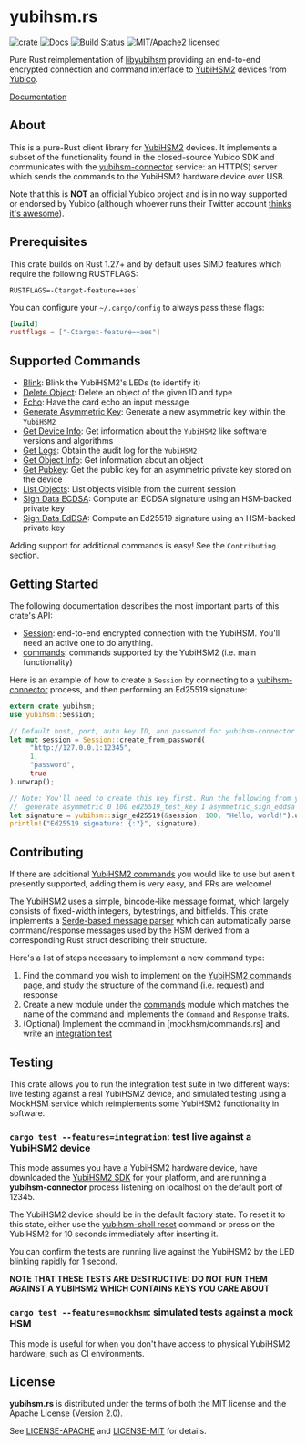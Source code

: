 # yubihsm.rs

[![crate][crate-image]][crate-link]
[![Docs][docs-image]][docs-link]
[![Build Status][build-image]][build-link]
![MIT/Apache2 licensed][license-image]

[crate-image]: https://img.shields.io/crates/v/yubihsm.svg
[crate-link]: https://crates.io/crates/yubihsm
[docs-image]: https://docs.rs/yubihsm/badge.svg
[docs-link]: https://docs.rs/yubihsm/
[build-image]: https://circleci.com/gh/tendermint/yubihsm-rs.svg?style=shield
[build-link]: https://circleci.com/gh/tendermint/yubihsm-rs
[license-image]: https://img.shields.io/badge/license-MIT/Apache2.0-blue.svg

Pure Rust reimplementation of [libyubihsm] providing an end-to-end encrypted
connection and command interface to [YubiHSM2] devices from [Yubico].

[Documentation][docs-link]

[libyubihsm]: https://developers.yubico.com/YubiHSM2/Component_Reference/libyubihsm/
[YubiHSM2]: https://www.yubico.com/products/yubihsm/
[Yubico]: https://www.yubico.com/

## About

This is a pure-Rust client library for [YubiHSM2] devices. It implements a
subset of the functionality found in the closed-source Yubico SDK and
communicates with the [yubihsm-connector] service: an HTTP(S) server which
sends the commands to the YubiHSM2 hardware device over USB.

Note that this is **NOT** an official Yubico project and is in no way supported
or endorsed by Yubico (although whoever runs their Twitter account
[thinks it's awesome]).

[yubihsm-connector]: https://developers.yubico.com/YubiHSM2/Component_Reference/yubihsm-connector/
[thinks it's awesome]: https://twitter.com/Yubico/status/971186516796915712

## Prerequisites

This crate builds on Rust 1.27+ and by default uses SIMD features
which require the following RUSTFLAGS:

```
RUSTFLAGS=-Ctarget-feature=+aes`
```

You can configure your `~/.cargo/config` to always pass these flags:

```toml
[build]
rustflags = ["-Ctarget-feature=+aes"]
```

## Supported Commands

* [Blink]: Blink the YubiHSM2's LEDs (to identify it)
* [Delete Object]: Delete an object of the given ID and type
* [Echo]: Have the card echo an input message
* [Generate Asymmetric Key]: Generate a new asymmetric key within the `YubiHSM2`
* [Get Device Info]: Get information about the `YubiHSM2` like software versions and algorithms
* [Get Logs]: Obtain the audit log for the `YubiHSM2`
* [Get Object Info]: Get information about an object
* [Get Pubkey]: Get the public key for an asymmetric private key stored on the device
* [List Objects]: List objects visible from the current session
* [Sign Data ECDSA]: Compute an ECDSA signature using an HSM-backed private key
* [Sign Data EdDSA]: Compute an Ed25519 signature using an HSM-backed private key

[Blink]: https://docs.rs/yubihsm/latest/yubihsm/commands/blink/fn.blink.html
[Delete Object]: https://docs.rs/yubihsm/latest/yubihsm/commands/delete_object/fn.delete_object.html
[Echo]: https://docs.rs/yubihsm/latest/yubihsm/commands/echo/fn.echo.html
[Generate Asymmetric Key]: https://docs.rs/yubihsm/latest/yubihsm/commands/generate_asymmetric_key/fn.generate_asymmetric_key.html
[Get Device Info]: https://docs.rs/yubihsm/latest/yubihsm/commands/get_device_info/fn.get_device_info.html
[Get Logs]: https://docs.rs/yubihsm/latest/yubihsm/commands/get_logs/fn.get_logs.html
[Get Object Info]: https://docs.rs/yubihsm/latest/yubihsm/commands/get_object_info/fn.get_object_info.html
[Get Pubkey]: https://docs.rs/yubihsm/latest/yubihsm/commands/get_pubkey/fn.get_pubkey.html
[List Objects]: https://docs.rs/yubihsm/latest/yubihsm/commands/list_objects/fn.list_objects.html
[Sign Data ECDSA]: https://docs.rs/yubihsm/latest/yubihsm/commands/sign_ecdsa/fn.sign_ecdsa_sha2.html
[Sign Data EdDSA]: https://docs.rs/yubihsm/latest/yubihsm/commands/sign_eddsa/fn.sign_ed25519.html

Adding support for additional commands is easy! See the `Contributing` section.

## Getting Started

The following documentation describes the most important parts of this crate's API:

* [Session]: end-to-end encrypted connection with the YubiHSM. You'll need an active one to do anything.
* [commands]: commands supported by the YubiHSM2 (i.e. main functionality)

[Session]: https://docs.rs/yubihsm/latest/yubihsm/session/struct.Session.html
[commands]: https://docs.rs/yubihsm/latest/yubihsm/commands/index.html

Here is an example of how to create a `Session` by connecting to a [yubihsm-connector]
process, and then performing an Ed25519 signature:

```rust
extern crate yubihsm;
use yubihsm::Session;

// Default host, port, auth key ID, and password for yubihsm-connector
let mut session = Session::create_from_password(
     "http://127.0.0.1:12345",
     1,
     "password",
     true
).unwrap();

// Note: You'll need to create this key first. Run the following from yubihsm-shell:
// `generate asymmetric 0 100 ed25519_test_key 1 asymmetric_sign_eddsa ed25519`
let signature = yubihsm::sign_ed25519(&session, 100, "Hello, world!").unwrap();
println!("Ed25519 signature: {:?}", signature);
```

## Contributing

If there are additional [YubiHSM2 commands] you would like to use but aren't
presently supported, adding them is very easy, and PRs are welcome!

The YubiHSM2 uses a simple, bincode-like message format, which largely consists
of fixed-width integers, bytestrings, and bitfields. This crate implements a
[Serde-based message parser] which can automatically parse command/response
messages used by the HSM derived from a corresponding Rust struct describing
their structure.

Here's a list of steps necessary to implement a new command type:

1. Find the command you wish to implement on the [YubiHSM2 commands] page, and
   study the structure of the command (i.e. request) and response
2. Create a new module under the [commands] module which matches the name
   of the command and implements the `Command` and `Response` traits.
3. (Optional) Implement the command in [mockhsm/commands.rs] and write an
   [integration test]

[YubiHSM2 commands]: https://developers.yubico.com/YubiHSM2/Commands/
[Serde-based message parser]: https://github.com/tendermint/yubihsm-rs/tree/master/src/serializers
[commands]: https://github.com/tendermint/yubihsm-rs/tree/master/src/commands
[mockhsm/mod.rs]: https://github.com/tendermint/yubihsm-rs/blob/master/src/mockhsm/mod.rs
[integration test]:  https://github.com/tendermint/yubihsm-rs/blob/master/tests/integration.rs

## Testing

This crate allows you to run the integration test suite in two different ways:
live testing against a real YubiHSM2 device, and simulated testing using
a MockHSM service which reimplements some YubiHSM2 functionality in software.

### `cargo test --features=integration`: test live against a YubiHSM2 device

This mode assumes you have a YubiHSM2 hardware device, have downloaded the
[YubiHSM2 SDK] for your platform, and are running a **yubihsm-connector**
process listening on localhost on the default port of 12345.

The YubiHSM2 device should be in the default factory state. To reset it to this
state, either use the [yubihsm-shell reset] command or press on the YubiHSM2 for
10 seconds immediately after inserting it.

You can confirm the tests are running live against the YubiHSM2 by the LED
blinking rapidly for 1 second.

**NOTE THAT THESE TESTS ARE DESTRUCTIVE: DO NOT RUN THEM AGAINST A YUBIHSM2
WHICH CONTAINS KEYS YOU CARE ABOUT**

[YubiHSM2 SDK]: https://developers.yubico.com/YubiHSM2/Releases/
[yubihsm-shell reset]: https://developers.yubico.com/YubiHSM2/Commands/Reset.html

### `cargo test --features=mockhsm`: simulated tests against a mock HSM

This mode is useful for when you don't have access to physical YubiHSM2
hardware, such as CI environments.

## License

**yubihsm.rs** is distributed under the terms of both the MIT license and
the Apache License (Version 2.0).

See [LICENSE-APACHE](LICENSE-APACHE) and [LICENSE-MIT](LICENSE-MIT) for details.
